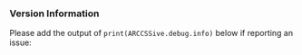 


### Version Information

Please add the output of `print(ARCCSSive.debug.info)` below if reporting an issue:

```python

```
